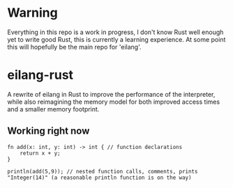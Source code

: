 # Warning
Everything in this repo is a work in progress, I don't know Rust well enough yet to write good Rust, this is currently a learning experience. At some point this will hopefully be the main repo for 'eilang'.

# eilang-rust
A rewrite of eilang in Rust to improve the performance of the interpreter, while also reimagining the memory model for both improved access times and a smaller memory footprint.

## Working right now
```eilang
fn add(x: int, y: int) -> int { // function declarations
	return x + y;
}

println(add(5,9)); // nested function calls, comments, prints "Integer(14)" (a reasonable println function is on the way)
```